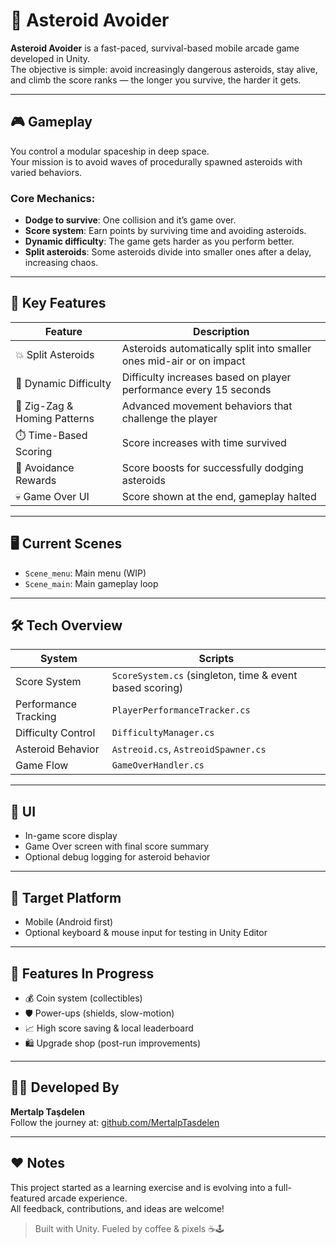 # 🚀 Asteroid Avoider

**Asteroid Avoider** is a fast-paced, survival-based mobile arcade game developed in Unity.  
The objective is simple: avoid increasingly dangerous asteroids, stay alive, and climb the score ranks — the longer you survive, the harder it gets.

---

## 🎮 Gameplay

You control a modular spaceship in deep space.  
Your mission is to avoid waves of procedurally spawned asteroids with varied behaviors.

### Core Mechanics:
- **Dodge to survive**: One collision and it’s game over.
- **Score system**: Earn points by surviving time and avoiding asteroids.
- **Dynamic difficulty**: The game gets harder as you perform better.
- **Split asteroids**: Some asteroids divide into smaller ones after a delay, increasing chaos.

---

## 🧠 Key Features

| Feature | Description |
|--------|-------------|
| 💥 Split Asteroids | Asteroids automatically split into smaller ones mid-air or on impact |
| 🧠 Dynamic Difficulty | Difficulty increases based on player performance every 15 seconds |
| 🔄 Zig-Zag & Homing Patterns | Advanced movement behaviors that challenge the player |
| ⏱️ Time-Based Scoring | Score increases with time survived |
| 🎯 Avoidance Rewards | Score boosts for successfully dodging asteroids |
| 💀 Game Over UI | Score shown at the end, gameplay halted |

---

## 🖥️ Current Scenes

- `Scene_menu`: Main menu (WIP)
- `Scene_main`: Main gameplay loop

---

## 🛠️ Tech Overview

| System | Scripts |
|--------|---------|
| Score System | `ScoreSystem.cs` (singleton, time & event based scoring) |
| Performance Tracking | `PlayerPerformanceTracker.cs` |
| Difficulty Control | `DifficultyManager.cs` |
| Asteroid Behavior | `Astreoid.cs`, `AstreoidSpawner.cs` |
| Game Flow | `GameOverHandler.cs` |

---

## 🎨 UI

- In-game score display
- Game Over screen with final score summary
- Optional debug logging for asteroid behavior

---

## 📱 Target Platform

- Mobile (Android first)
- Optional keyboard & mouse input for testing in Unity Editor

---

## 🚧 Features In Progress

- 💰 Coin system (collectibles)
- 🛡️ Power-ups (shields, slow-motion)
- 📈 High score saving & local leaderboard
- 🛍️ Upgrade shop (post-run improvements)

---

## 👨‍💻 Developed By

**Mertalp Taşdelen**  
Follow the journey at: [github.com/MertalpTasdelen](https://github.com/MertalpTasdelen)

---

## ❤️ Notes

This project started as a learning exercise and is evolving into a full-featured arcade experience.  
All feedback, contributions, and ideas are welcome!

> Built with Unity. Fueled by coffee & pixels ☕🕹️
